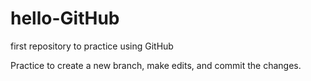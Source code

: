 # hello-GitHub
first repository to practice using GitHub

Practice to create a new branch,
make edits,
and commit the changes.
